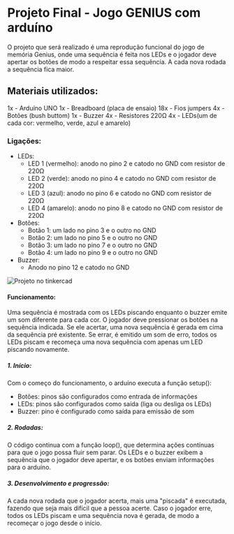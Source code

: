 # Projeto Final - Jogo GENIUS com arduíno
O projeto que será realizado é uma reprodução funcional do jogo de memória Genius, onde uma sequência é feita nos LEDs e o jogador deve apertar os botões de modo a respeitar essa sequência. A cada nova rodada a sequência fica maior.
## Materiais utilizados:
1x - Arduíno UNO
1x - Breadboard (placa de ensaio)
18x - Fios jumpers
4x - Botões (bush buttom)
1x - Buzzer
4x - Resistores 220Ω
4x - LEDs(um de cada cor: vermelho, verde, azul e amarelo)
### Ligações:
- LEDs:
  - LED 1 (vermelho): anodo no pino 2 e catodo no GND com resistor de 220Ω
  - LED 2 (verde): anodo no pino 4 e catodo no GND com resistor de 220Ω
  - LED 3 (azul): anodo no pino 6 e catodo no GND com resistor de 220Ω
  - LED 4 (amarelo): anodo no pino 8 e catodo no GND com resistor de 220Ω
- Botões:
  - Botão 1: um lado no pino 3 e o outro no GND
  - Botão 2: um lado no pino 5 e o outro no GND
  - Botão 3: um lado no pino 7 e o outro no GND
  - Botão 4: um lado no pino 9 e o outro no GND
- Buzzer:
  - Anodo no pino 12 e catodo no GND

![Projeto no tinkercad](https://github.com/user-attachments/assets/505a42ad-a2af-4929-9902-31c1f99a8eb4)

#### Funcionamento:
Uma sequência é mostrada com os LEDs piscando enquanto o buzzer emite um som diferente para cada cor. O jogador deve pressionar os botões na sequência indicada. Se ele acertar, uma nova sequência é gerada em cima da sequência pré existente. Se errar, é emitido um som de erro, todos os LEDs piscam e recomeça uma nova sequência com apenas um LED piscando novamente.
##### 1. Início:
Com o começo do funcionamento, o arduíno executa a função setup():
  - Botões: pinos são configurados como entrada de informações
  - LEDs: pinos são configurados como saída (liga ou desliga os LEDs)
  - Buzzer: pino é configurado como saída para emissão de som
##### 2. Rodadas:
O código continua com a função loop(), que determina ações contínuas para que o jogo possa fluir sem parar. Os LEDs e o buzzer exibem a sequência que o jogador deve apertar, e os botões enviam informações para o arduíno.
##### 3. Desenvolvimento e progressão:
A cada nova rodada que o jogador acerta, mais uma "piscada" é executada, fazendo que seja mais difícil que a pessoa acerte. Caso o jogador erre, todos os LEDs piscam e uma sequência nova é gerada, de modo a recomeçar o jogo desde o início.

